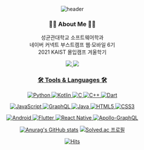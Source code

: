 <div align=center>

![header](https://capsule-render.vercel.app/api?type=transparent&height=250&section=header&text=HyunjeongLee💻&fontColor=131057&fontSize=60)
### 👩‍💻 About Me 👩‍💻
<p>성균관대학교 소프트웨어학과<br>
네이버 커넥트 부스트캠프 웹·모바일 6기<br>
2021 KAIST 몰입캠프 겨울학기</p>

<a href="mailto:gnlgus48@g.skku.edu"><img src="https://img.shields.io/badge/@g.skku.edu-EA4335?style=flat-square&logo=Gmail&logoColor=white"/> <a href="mailto:aks717_412@naver.com"><img src="https://img.shields.io/badge/@naver.com-2DB400?style=flat-square&logo=Naver&logoColor=white"/>  


### 🛠 Tools & Languages 🛠

![Python](https://img.shields.io/badge/python-3670A0?style=for-the-badge&logo=python&logoColor=ffdd54) ![Kotlin](https://img.shields.io/badge/kotlin-%230095D5.svg?style=for-the-badge&logo=kotlin&logoColor=white) ![C](https://img.shields.io/badge/c-%2300599C.svg?style=for-the-badge&logo=c&logoColor=white) ![C++](https://img.shields.io/badge/c++-%2300599C.svg?style=for-the-badge&logo=c%2B%2B&logoColor=white) ![Dart](https://img.shields.io/badge/dart-%230175C2.svg?style=for-the-badge&logo=dart&logoColor=white)

![JavaScript](https://img.shields.io/badge/javascript-%23323330.svg?style=for-the-badge&logo=javascript&logoColor=%23F7DF1E) ![GraphQL](https://img.shields.io/badge/-GraphQL-E10098?style=for-the-badge&logo=graphql&logoColor=white) ![Java](https://img.shields.io/badge/java-%23ED8B00.svg?style=for-the-badge&logo=java&logoColor=white) ![HTML5](https://img.shields.io/badge/html5-%23E34F26.svg?style=for-the-badge&logo=html5&logoColor=white) ![CSS3](https://img.shields.io/badge/css3-%231572B6.svg?style=for-the-badge&logo=css3&logoColor=white)

![Android](https://img.shields.io/badge/Android-3DDC84?style=for-the-badge&logo=android&logoColor=white) ![Flutter](https://img.shields.io/badge/Flutter-%2302569B.svg?style=for-the-badge&logo=Flutter&logoColor=white) ![React Native](https://img.shields.io/badge/react_native-%2320232a.svg?style=for-the-badge&logo=react&logoColor=%2361DAFB) ![Apollo-GraphQL](https://img.shields.io/badge/-ApolloGraphQL-311C87?style=for-the-badge&logo=apollo-graphql)


[![Anurag's GitHub stats](https://github-readme-stats.vercel.app/api?username=hyunjeong408&theme=algolia)](https://github.com/anuraghazra/github-readme-stats)
[![Solved.ac 프로필](http://mazassumnida.wtf/api/generate_badge?boj=gnlgus48)](https://solved.ac/gnlgus48)

[![Hits](https://hits.seeyoufarm.com/api/count/incr/badge.svg?url=https%3A%2F%2Fgithub.com%2Fhyunjeong408&count_bg=%23131057&title_bg=%23CECECE&icon=&icon_color=%23000000&title=hits&edge_flat=true)](https://hits.seeyoufarm.com)

</div>
